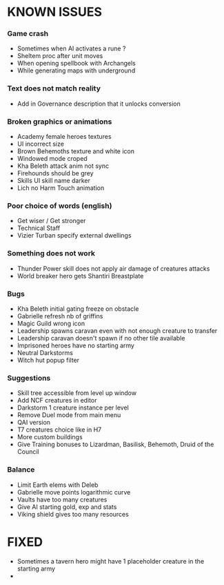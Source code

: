 # KNOWN ISSUES

### Game crash

- Sometimes when AI activates a rune ?
- Sheltem proc after unit moves
- When opening spellbook with Archangels
- While generating maps with underground

### Text does not match reality

- Add in Governance description that it unlocks conversion

### Broken graphics or animations

- Academy female heroes textures
- UI incorrect size
- Brown Behemoths texture and white icon
- Windowed mode croped
- Kha Beleth attack anim not sync
- Firehounds should be grey
- Skills UI skill name darker
- Lich no Harm Touch animation

### Poor choice of words (english)

- Get wiser / Get stronger
- Technical Staff
- Vizier Turban specify external dwellings

### Something does not work

- Thunder Power skill does not apply air damage of creatures attacks
- World breaker hero gets Shantiri Breastplate

### Bugs

- Kha Beleth initial gating freeze on obstacle
- Gabrielle refresh nb of griffins
- Magic Guild wrong icon
- Leadership spawns caravan even with not enough creature to transfer
- Leadership caravan doesn't spawn if no other tile available
- Imprisoned heroes have no starting army
- Neutral Darkstorms
- Witch hut popup filter

### Suggestions

- Skill tree accessible from level up window
- Add NCF creatures in editor
- Darkstorm 1 creature instance per level
- Remove Duel mode from main menu
- QAI version
- T7 creatures choice like in H7
- More custom buildings
- Give Training bonuses to Lizardman, Basilisk, Behemoth, Druid of the Council

### Balance

- Limit Earth elems with Deleb
- Gabrielle move points logarithmic curve
- Vaults have too many creatures
- Give AI starting gold, exp and stats
- Viking shield gives too many resources


# FIXED

- Sometimes a tavern hero might have 1 placeholder creature in the starting army
- 
